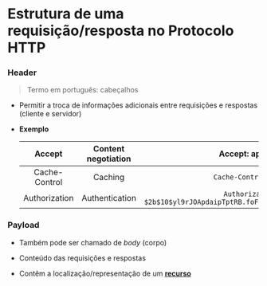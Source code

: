 # Estrutura de uma requisição/resposta no Protocolo HTTP

### Header

> Termo em português: cabeçalhos

* Permitir a troca de informações adicionais entre requisições e respostas (cliente e servidor)

* **Exemplo**

  Accept | Content negotiation | Accept: application/json
  :----: | :-----------------: | :----------------------:
  Cache-Control | Caching | `Cache-Control: max-age=100`
  Authorization | Authentication | `Authorization: Bearer $2b$10$yl9rJOApdaipTptRB.foFOe.6Pj2Y22LtIs8.Ispa/dxAVSPWSab6`

### Payload

* Também pode ser chamado de *body* (corpo)

* Conteúdo das requisições e respostas

* Contêm a localização/representação de um [**recurso**](../../arquitetura-de-software/rest/introducao.md)